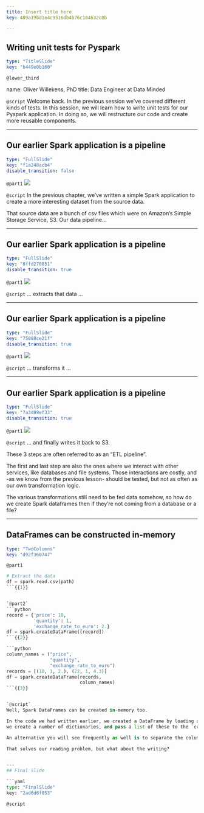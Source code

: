 ```yaml
---
title: Insert title here
key: 409a19bd1e4c9516db4b76c184632c8b

---
```

## Writing unit tests for Pyspark

```yaml
type: "TitleSlide"
key: "b449e0b160"
```

`@lower_third`

name: Oliver Willekens, PhD
title: Data Engineer at Data Minded


`@script`
Welcome back. In the previous session we've covered different kinds of tests. In this session, we will learn how to write unit tests for our Pyspark application. In doing so, we will restructure our code and create more reusable components.


---
## Our earlier Spark application is a pipeline

```yaml
type: "FullSlide"
key: "f1a248acb4"
disable_transition: false
```

`@part1`
![](https://assets.datacamp.com/production/repositories/4049/datasets/92b879d427d8dd6123f1a1695b25bfbb737f1a8e/etl_00.png)


`@script`
In the previous chapter, we’ve written a simple Spark application to create a more interesting dataset from the source data.

That source data are a bunch of csv files which were on Amazon’s Simple Storage Service, S3. Our data pipeline…


---
## Our earlier Spark application is a pipeline

```yaml
type: "FullSlide"
key: "8ffd270851"
disable_transition: true
```

`@part1`
![](https://assets.datacamp.com/production/repositories/4049/datasets/e490d2be1a5dcfe480776ac80e2af0a22d7af219/etl_01.png)


`@script`
… extracts that data …


---
## Our earlier Spark application is a pipeline

```yaml
type: "FullSlide"
key: "75088ce21f"
disable_transition: true
```

`@part1`
![](https://assets.datacamp.com/production/repositories/4049/datasets/4a87451d0ea07b1af9303939dcb8351b7a6a3290/etl_02.png)


`@script`
… transforms it …


---
## Our earlier Spark application is a pipeline

```yaml
type: "FullSlide"
key: "7a3d89ef33"
disable_transition: true
```

`@part1`
![](https://assets.datacamp.com/production/repositories/4049/datasets/814ca19fe156400a4b3b986b98abbf4f2cb2f78c/etl_03.png)


`@script`
… and finally writes it back to S3.

These 3 steps are often referred to as an “ETL pipeline”.

The first and last step are also the ones where we interact with other services, like databases and file systems. Those interactions are costly, and -as we know from the previous lesson- should be tested, but not as often as our own transformation logic.

The various transformations still need to be fed data somehow, so how do we create Spark dataframes then if they’re not coming from a database or a file?


---
## DataFrames can be constructed in-memory

```yaml
type: "TwoColumns"
key: "d92f360747"
```

`@part1`
```python
# Extract the data
df = spark.read.csv(path)
```{{1}}


`@part2`
```python
record = {'price': 10,
          'quantity': 1, 
          'exchange_rate_to_euro': 2.}
df = spark.createDataFrame([record])
```{{2}}

```python
column_names = ("price", 
                "quantity", 
                "exchange_rate_to_euro")
records = [(10, 1, 2.), (22, 1, 4.3)]
df = spark.createDataFrame(records, 
                           column_names)
```{{3}}


`@script`
Well, Spark DataFrames can be created in-memory too.

In the code we had written earlier, we created a DataFrame by loading a csv file(1). We can replace simple DataFrames like this(2):
we create a number of dictionaries, and pass a list of these to the `createDataFrame` constructor.

An alternative you will see frequently as well is to separate the column names from the values, like this(3).

That solves our reading problem, but what about the writing?


---
## Final Slide

```yaml
type: "FinalSlide"
key: "2ad6d6f053"
```

`@script`


